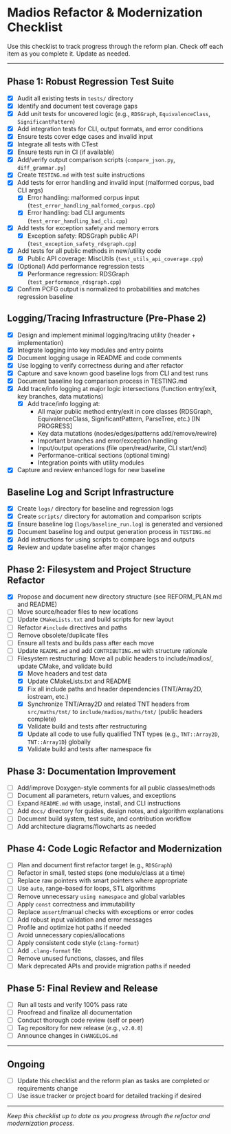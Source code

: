 # Madios Refactor & Modernization Checklist

Use this checklist to track progress through the reform plan. Check off each item as you complete it. Update as needed.

---

## Phase 1: Robust Regression Test Suite
- [x] Audit all existing tests in `tests/` directory
- [x] Identify and document test coverage gaps
- [x] Add unit tests for uncovered logic (e.g., `RDSGraph`, `EquivalenceClass`, `SignificantPattern`)
- [x] Add integration tests for CLI, output formats, and error conditions
- [x] Ensure tests cover edge cases and invalid input
- [x] Integrate all tests with CTest
- [x] Ensure tests run in CI (if available)
- [x] Add/verify output comparison scripts (`compare_json.py`, `diff_grammar.py`)
- [x] Create `TESTING.md` with test suite instructions
- [x] Add tests for error handling and invalid input (malformed corpus, bad CLI args)
  - [x] Error handling: malformed corpus input (`test_error_handling_malformed_corpus.cpp`)
  - [x] Error handling: bad CLI arguments (`test_error_handling_bad_cli.cpp`)
- [x] Add tests for exception safety and memory errors
  - [x] Exception safety: RDSGraph public API (`test_exception_safety_rdsgraph.cpp`)
- [x] Add tests for all public methods in new/utility code
  - [x] Public API coverage: MiscUtils (`test_utils_api_coverage.cpp`)
- [x] (Optional) Add performance regression tests
  - [x] Performance regression: RDSGraph (`test_performance_rdsgraph.cpp`)
- [x] Confirm PCFG output is normalized to probabilities and matches regression baseline

## Logging/Tracing Infrastructure (Pre-Phase 2)
- [x] Design and implement minimal logging/tracing utility (header + implementation)
- [x] Integrate logging into key modules and entry points
- [x] Document logging usage in README and code comments
- [x] Use logging to verify correctness during and after refactor
- [x] Capture and save known good baseline logs from CLI and test runs
- [x] Document baseline log comparison process in TESTING.md
- [x] Add trace/info logging at major logic intersections (function entry/exit, key branches, data mutations)
  - [x] Add trace/info logging at:
    - All major public method entry/exit in core classes (RDSGraph, EquivalenceClass, SignificantPattern, ParseTree, etc.) [IN PROGRESS]
    - Key data mutations (nodes/edges/patterns add/remove/rewire)
    - Important branches and error/exception handling
    - Input/output operations (file open/read/write, CLI start/end)
    - Performance-critical sections (optional timing)
    - Integration points with utility modules
- [x] Capture and review enhanced logs for new baseline

## Baseline Log and Script Infrastructure
- [x] Create `logs/` directory for baseline and regression logs
- [x] Create `scripts/` directory for automation and comparison scripts
- [x] Ensure baseline log (`logs/baseline_run.log`) is generated and versioned
- [x] Document baseline log and output generation process in `TESTING.md`
- [x] Add instructions for using scripts to compare logs and outputs
- [x] Review and update baseline after major changes

## Phase 2: Filesystem and Project Structure Refactor
- [x] Propose and document new directory structure (see REFORM_PLAN.md and README)
- [ ] Move source/header files to new locations
- [ ] Update `CMakeLists.txt` and build scripts for new layout
- [ ] Refactor `#include` directives and paths
- [ ] Remove obsolete/duplicate files
- [ ] Ensure all tests and builds pass after each move
- [ ] Update `README.md` and add `CONTRIBUTING.md` with structure rationale
- [ ] Filesystem restructuring: Move all public headers to include/madios/, update CMake, and validate build
    - [x] Move headers and test data
    - [x] Update CMakeLists.txt and README
    - [x] Fix all include paths and header dependencies (TNT/Array2D, iostream, etc.)
    - [x] Synchronize TNT/Array2D and related TNT headers from `src/maths/tnt/` to `include/madios/maths/tnt/` (public headers complete)
    - [x] Validate build and tests after restructuring
    - [x] Update all code to use fully qualified TNT types (e.g., `TNT::Array2D`, `TNT::Array1D`) globally
    - [x] Validate build and tests after namespace fix

## Phase 3: Documentation Improvement
- [ ] Add/improve Doxygen-style comments for all public classes/methods
- [ ] Document all parameters, return values, and exceptions
- [ ] Expand `README.md` with usage, install, and CLI instructions
- [ ] Add `docs/` directory for guides, design notes, and algorithm explanations
- [ ] Document build system, test suite, and contribution workflow
- [ ] Add architecture diagrams/flowcharts as needed

## Phase 4: Code Logic Refactor and Modernization
- [ ] Plan and document first refactor target (e.g., `RDSGraph`)
- [ ] Refactor in small, tested steps (one module/class at a time)
- [ ] Replace raw pointers with smart pointers where appropriate
- [ ] Use `auto`, range-based for loops, STL algorithms
- [ ] Remove unnecessary `using namespace` and global variables
- [ ] Apply `const` correctness and immutability
- [ ] Replace `assert`/manual checks with exceptions or error codes
- [ ] Add robust input validation and error messages
- [ ] Profile and optimize hot paths if needed
- [ ] Avoid unnecessary copies/allocations
- [ ] Apply consistent code style (`clang-format`)
- [ ] Add `.clang-format` file
- [ ] Remove unused functions, classes, and files
- [ ] Mark deprecated APIs and provide migration paths if needed

## Phase 5: Final Review and Release
- [ ] Run all tests and verify 100% pass rate
- [ ] Proofread and finalize all documentation
- [ ] Conduct thorough code review (self or peer)
- [ ] Tag repository for new release (e.g., `v2.0.0`)
- [ ] Announce changes in `CHANGELOG.md`

---

## Ongoing
- [ ] Update this checklist and the reform plan as tasks are completed or requirements change
- [ ] Use issue tracker or project board for detailed tracking if desired

---

*Keep this checklist up to date as you progress through the refactor and modernization process.*
